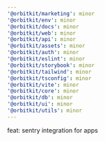 ```yaml
---
'@orbitkit/marketing': minor
'@orbitkit/env': minor
'@orbitkit/docs': minor
'@orbitkit/web': minor
'@orbitkit/api': minor
'@orbitkit/assets': minor
'@orbitkit/auth': minor
'@orbitkit/eslint': minor
'@orbitkit/storybook': minor
'@orbitkit/tailwind': minor
'@orbitkit/tsconfig': minor
'@orbitkit/vite': minor
'@orbitkit/core': minor
'@orbitkit/db': minor
'@orbitkit/ui': minor
'@orbitkit/utils': minor
---
```


feat: sentry integration for apps
